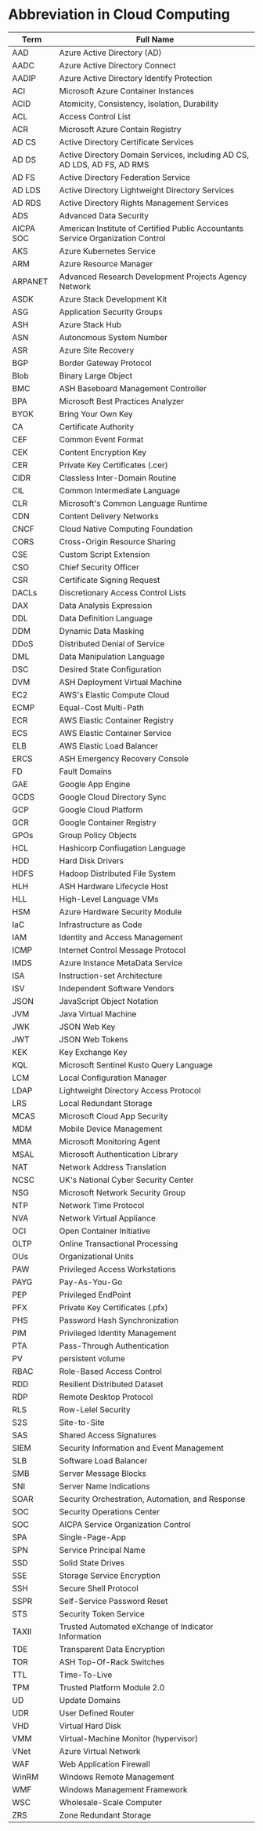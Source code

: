 # Abbreviation in Cloud Computing

| Term      | Full Name                                                    |
| --------- | ------------------------------------------------------------ |
| AAD       | Azure Active Directory (AD)                                  |
| AADC      | Azure Active Directory Connect                               |
| AADIP     | Azure Active Directory Identify Protection                   |
| ACI       | Microsoft Azure Container Instances                          |
| ACID      | Atomicity, Consistency, Isolation, Durability                |
| ACL       | Access Control List                                          |
| ACR       | Microsoft Azure Contain Registry                             |
| AD CS     | Active Directory Certificate Services                        |
| AD DS     | Active Directory Domain Services, including AD CS, AD LDS, AD FS, AD RMS |
| AD FS     | Active Directory Federation Service                          |
| AD LDS    | Active Directory Lightweight Directory Services              |
| AD RDS    | Active Directory Rights Management Services                  |
| ADS       | Advanced Data Security                                       |
| AICPA SOC | American Institute of Certified Public Accountants Service Organization Control |
| AKS       | Azure Kubernetes Service                                     |
| ARM       | Azure Resource Manager                                       |
| ARPANET   | Advanced Research Development Projects Agency Network        |
| ASDK      | Azure Stack Development Kit                                  |
| ASG       | Application Security Groups                                  |
| ASH       | Azure Stack Hub                                              |
| ASN       | Autonomous System Number                                     |
| ASR       | Azure Site Recovery                                          |
| BGP       | Border Gateway Protocol                                      |
| Blob      | Binary Large Object                                          |
| BMC       | ASH Baseboard Management Controller                          |
| BPA       | Microsoft Best Practices Analyzer                            |
| BYOK      | Bring Your Own Key                                           |
| CA        | Certificate Authority                                        |
| CEF       | Common Event Format                                          |
| CEK       | Content Encryption Key                                       |
| CER       | Private Key Certificates (.cer)                              |
| CIDR      | Classless Inter-Domain Routine                               |
| CIL       | Common Intermediate Language                                 |
| CLR       | Microsoft's Common Language Runtime                          |
| CDN       | Content Delivery Networks                                    |
| CNCF      | Cloud Native Computing Foundation                            |
| CORS      | Cross-Origin Resource Sharing                                |
| CSE       | Custom Script Extension                                      |
| CSO       | Chief Security Officer                                       |
| CSR       | Certificate Signing Request                                  |
| DACLs     | Discretionary Access Control Lists                           |
| DAX       | Data Analysis Expression                                     |
| DDL       | Data Definition Language                                     |
| DDM       | Dynamic Data Masking                                         |
| DDoS      | Distributed Denial of Service                                |
| DML       | Data Manipulation Language                                   |
| DSC       | Desired State Configuration                                  |
| DVM       | ASH Deployment Virtual Machine                               |
| EC2       | AWS's Elastic Compute Cloud                                  |
| ECMP      | Equal-Cost Multi-Path                                        |
| ECR       | AWS Elastic Container Registry                               |
| ECS       | AWS Elastic Container Service                                |
| ELB       | AWS Elastic Load Balancer                                    |
| ERCS      | ASH Emergency Recovery Console                               |
| FD        | Fault Domains                                                |
| GAE       | Google App Engine                                            |
| GCDS      | Google Cloud Directory Sync                                  |
| GCP       | Google Cloud Platform                                        |
| GCR       | Google Container Registry                                    |
| GPOs      | Group Policy Objects                                         |
| HCL       | Hashicorp Confiugation Language                              |
| HDD       | Hard Disk Drivers                                            |
| HDFS      | Hadoop Distributed File System                               |
| HLH       | ASH Hardware Lifecycle Host                                  |
| HLL       | High-Level Language VMs                                      |
| HSM       | Azure Hardware Security Module                               |
| IaC       | Infrastructure as Code                                       |
| IAM       | Identity and Access Management                               |
| ICMP      | Internet Control Message Protocol                            |
| IMDS      | Azure Instance MetaData Service                              |
| ISA       | Instruction-set Architecture                                 |
| ISV       | Independent Software Vendors                                 |
| JSON      | JavaScript Object Notation                                   |
| JVM       | Java Virtual Machine                                         |
| JWK       | JSON Web Key                                                 |
| JWT       | JSON Web Tokens                                              |
| KEK       | Key Exchange Key                                             |
| KQL       | Microsoft Sentinel Kusto Query Language                      |
| LCM       | Local Configuration Manager                                  |
| LDAP      | Lightweight Directory Access Protocol                        |
| LRS       | Local Redundant Storage                                      |
| MCAS      | Microsoft Cloud App Security                                 |
| MDM       | Mobile Device Management                                     |
| MMA       | Microsoft Monitoring Agent                                   |
| MSAL      | Microsoft Authentication Library                             |
| NAT       | Network Address Translation                                  |
| NCSC      | UK's National Cyber Security Center                          |
| NSG       | Microsoft Network Security Group                             |
| NTP       | Network Time Protocol                                        |
| NVA       | Network Virtual Appliance                                    |
| OCI       | Open Container Initiative                                    |
| OLTP      | Online Transactional Processing                              |
| OUs       | Organizational Units                                         |
| PAW       | Privileged Access Workstations                               |
| PAYG      | Pay-As-You-Go                                                |
| PEP       | Privileged EndPoint                                          |
| PFX       | Private Key Certificates (.pfx)                              |
| PHS       | Password Hash Synchronization                                |
| PIM       | Privileged Identity Management                               |
| PTA       | Pass-Through Authentication                                  |
| PV        | persistent volume                                            |
| RBAC      | Role-Based Access Control                                    |
| RDD       | Resilient Distributed Dataset                                |
| RDP       | Remote Desktop Protocol                                      |
| RLS       | Row-Lelel Security                                           |
| S2S       | Site-to-Site                                                 |
| SAS       | Shared Access Signatures                                     |
| SIEM      | Security Information and Event Management                    |
| SLB       | Software Load Balancer                                       |
| SMB       | Server Message Blocks                                        |
| SNI       | Server Name Indications                                      |
| SOAR      | Security Orchestration, Automation, and Response             |
| SOC       | Security Operations Center                                   |
| SOC       | AICPA Service Organization Control                           |
| SPA       | Single-Page-App                                              |
| SPN       | Service Principal Name                                       |
| SSD       | Solid State Drives                                           |
| SSE       | Storage Service Encryption                                   |
| SSH       | Secure Shell Protocol                                        |
| SSPR      | Self-Service Password Reset                                  |
| STS       | Security Token Service                                       |
| TAXII     | Trusted Automated eXchange of Indicator Information          |
| TDE       | Transparent Data Encryption                                  |
| TOR       | ASH Top-Of-Rack Switches                                     |
| TTL       | Time-To-Live                                                 |
| TPM       | Trusted Platform Module 2.0                                  |
| UD        | Update Domains                                               |
| UDR       | User Defined Router                                          |
| VHD       | Virtual Hard Disk                                            |
| VMM       | Virtual-Machine Monitor (hypervisor)                         |
| VNet      | Azure Virtual Network                                        |
| WAF       | Web Application Firewall                                     |
| WinRM     | Windows Remote Management                                    |
| WMF       | Windows Management Framework                                 |
| WSC       | Wholesale-Scale Computer                                     |
| ZRS       | Zone Redundant Storage                                       |

